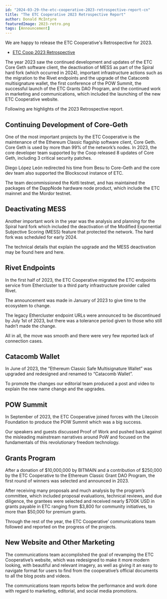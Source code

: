 ```yaml
---
id: "2024-03-29-the-etc-cooperative-2023-retrospective-report-cn"
title: "The ETC Cooperative 2023 Retrospective Report"
author: Donald McIntyre
featuredImage: 2023-retro.png
tags: [Announcement]
---
```


We are happy to release the ETC Cooperative's Retrospective for 2023.

* [ETC Coop 2023 Retrospective](/etc-cooperative-retrospective-2023-cn.pdf)

The year 2023 saw the continued development and updates of the ETC Core Geth software client, the deactivation of MESS as part of the Spiral hard fork (which occurred in 2024), important infrastructure actions such as the migration to the Rivet endpoints and the upgrade of the Catacomb multisignature wallet, the first conference of the POW Summit, the successful launch of the ETC Grants DAO Program, and the continued work in marketing and communications, which included the launching of the new ETC Cooperative website.

Following are highlights of the 2023 Retrospective report.

## Continuing Development of Core-Geth

One of the most important projects by the ETC Cooperative is the maintenance of the Ethereum Classic flagship software client, Core Geth. Core Geth is used by more than 99% of the network’s nodes. In 2023, the core developer team supported by the Coop released 8 updates of Core Geth, including 3 critical security patches.

Diego López León redirected his time from Besu to Core-Geth and the core dev team also supported the Blockscout instance of ETC. 

The team decommissioned the Kotti testnet, and has maintained the packages of the DappNode hardware node product, which include the ETC mainnet and the Mordor testnet.

## Deactivating MESS

Another important work in the year was the analysis and planning for the Spiral hard fork which included the deactivation of the Modified Exponential Subjective Scoring (MESS) feature that protected the network. The hard fork was scheduled for early 2024.

The technical details that explain the upgrade and the MESS deactivation may be found here and here.

## Rivet Endpoints

In the first half of 2023, the ETC Cooperative migrated the ETC endpoints service from Ethercluster to a third party infrastructure provider called Rivet.

The announcement was made in January of 2023 to give time to the ecosystem to change. 

The legacy Ethercluster endpoint URLs were announced to be discontinued by July 1st of 2023, but there was a tolerance period given to those who still hadn’t made the change.

All in all, the move was smooth and there were very few reported lack of connection cases.

## Catacomb Wallet

In June of 2023, the “Ethereum Classic Safe Multisignature Wallet” was upgraded and redesigned and renamed to “Catacomb Wallet”.

To promote the changes our editorial team produced a post and video to explain the new name change and the upgrades.

## POW Summit

In September of 2023, the ETC Cooperative joined forces with the Litecoin Foundation to produce the POW Summit which was a big success. 

Our speakers and guests discussed Proof of Work and pushed back against the misleading mainstream narratives around PoW and focused on the fundamentals of this revolutionary freedom technology.

## Grants Program

After a donation of $10,000,000 by BITMAIN and a contribution of $250,000 by the ETC Cooperative to the Ethereum Classic Grant DAO Program, the first round of winners was selected and announced in 2023.

After receiving many proposals and much analysis by the program’s committee, which included proposal evaluations, technical reviews, and 								       due diligence, the grantees were selected and received nearly $700K USD in grants payable in ETC ranging from $3,800 for community initiatives, to more than $50,000 for premium grants.

Through the rest of the year, the ETC Cooperative’ communications team followed and reported on the progress of the projects.

## New Website and Other Marketing

The communications team accomplished the goal of revamping the ETC Cooperative’s website, which was redesigned to make it more modern looking, with beautiful and relevant imagery, as well as giving it an easy to navigate format for users to find from the cooperative’s official documents to all the blog posts and videos.

The communications team reports below the performance and work done with regard to marketing, editorial, and social media promotions.

